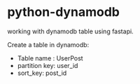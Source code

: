 # python-dynamodb

working with dynamodb table using fastapi.

Create a table in dynamodb:
- Table name : UserPost
- partition key: user_id
- sort_key: post_id
